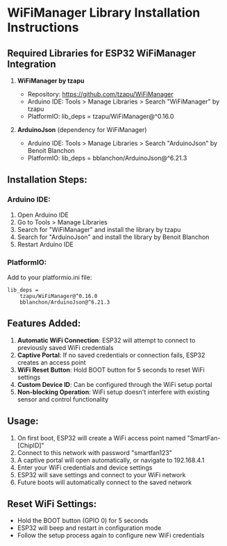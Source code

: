 # WiFiManager Library Installation Instructions

## Required Libraries for ESP32 WiFiManager Integration

1. **WiFiManager by tzapu**
   - Repository: https://github.com/tzapu/WiFiManager
   - Arduino IDE: Tools > Manage Libraries > Search "WiFiManager" by tzapu
   - PlatformIO: lib_deps = tzapu/WiFiManager@^0.16.0

2. **ArduinoJson** (dependency for WiFiManager)
   - Arduino IDE: Tools > Manage Libraries > Search "ArduinoJson" by Benoit Blanchon
   - PlatformIO: lib_deps = bblanchon/ArduinoJson@^6.21.3

## Installation Steps:

### Arduino IDE:
1. Open Arduino IDE
2. Go to Tools > Manage Libraries
3. Search for "WiFiManager" and install the library by tzapu
4. Search for "ArduinoJson" and install the library by Benoit Blanchon
5. Restart Arduino IDE

### PlatformIO:
Add to your platformio.ini file:
```
lib_deps = 
    tzapu/WiFiManager@^0.16.0
    bblanchon/ArduinoJson@^6.21.3
```

## Features Added:

1. **Automatic WiFi Connection**: ESP32 will attempt to connect to previously saved WiFi credentials
2. **Captive Portal**: If no saved credentials or connection fails, ESP32 creates an access point
3. **WiFi Reset Button**: Hold BOOT button for 5 seconds to reset WiFi settings
4. **Custom Device ID**: Can be configured through the WiFi setup portal
5. **Non-blocking Operation**: WiFi setup doesn't interfere with existing sensor and control functionality

## Usage:

1. On first boot, ESP32 will create a WiFi access point named "SmartFan-[ChipID]"
2. Connect to this network with password "smartfan123"
3. A captive portal will open automatically, or navigate to 192.168.4.1
4. Enter your WiFi credentials and device settings
5. ESP32 will save settings and connect to your WiFi network
6. Future boots will automatically connect to the saved network

## Reset WiFi Settings:

- Hold the BOOT button (GPIO 0) for 5 seconds
- ESP32 will beep and restart in configuration mode
- Follow the setup process again to configure new WiFi credentials